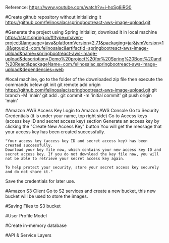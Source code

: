 Reference:
https://www.youtube.com/watch?v=i-hoSg8iRG0

#Create github repository without initializing it
https://github.com/felinosalac/springbootreact-aws-image-upload.git

#Generate the project using Spring Initializr, download it in local machine
https://start.spring.io/#!type=maven-project&language=java&platformVersion=2.7.1&packaging=jar&jvmVersion=1.8&groupId=com.felinosalac&artifactId=springbootreact-aws-image-upload&name=springbootreact-aws-image-upload&description=Demo%20project%20for%20Spring%20Boot%20and%20React&packageName=com.felinosalac.springbootreact-aws-image-upload&dependencies=web

#local machine, go to the folder of the downloaded zip file then execute the commands below
git init
git remote add origin https://github.com/felinosalac/springbootreact-aws-image-upload.git
git branch -M 'main'
git add .
git commit -m 'initial commit'
git push origin 'main'


#Amazon AWS Access Key
Login to Amazon AWS Console
Go to Security Credentials (it is under your name, top right side)
Go to Access keys (access key ID and secret access key) section
Generate an access key by clicking the "Create New Access Key" button
You will get the message that your access key has been created successfully.

    "Your access key (access key ID and secret access key) has been created successfully.
    Download your key file now, which contains your new access key ID and secret access key. If you do not download the key file now, you will not be able to retrieve your secret access key again.

    To help protect your security, store your secret access key securely and do not share it."

Save the credentials for later use.

#Amazon S3 Client
Go to S2 services and create a new bucket, this new bucket will be used to store the images.

#Saving Files to S3 bucket

#User Profile Model

#Create in-memory database

#API & Service Layers
